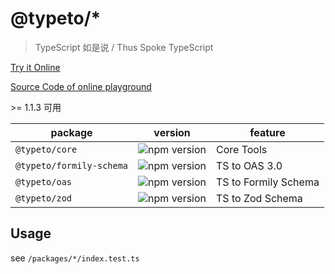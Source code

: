 # @typeto/\*

> TypeScript 如是说 / Thus Spoke TypeScript

[Try it Online](https://typeto.pages.dev/)

[Source Code of online playground](https://github.com/charlzyx/typeto-playground)

&gt;= 1.1.3 可用

| package                  | version                                                                                    | feature              |
| ------------------------ | ------------------------------------------------------------------------------------------ | -------------------- |
| `@typeto/core`           | ![npm version](https://img.shields.io/npm/v/%40typeto%2Fcore.svg?logo=nodedotjs)           | Core Tools           |
| `@typeto/formily-schema` | ![npm version](https://img.shields.io/npm/v/%40typeto%2Fformily-schema.svg?logo=nodedotjs) | TS to OAS 3.0        |
| `@typeto/oas`            | ![npm version](https://img.shields.io/npm/v/%40typeto%2Foas.svg?logo=nodedotjs)            | TS to Formily Schema |
| `@typeto/zod`            | ![npm version](https://img.shields.io/npm/v/%40typeto%2Fzod.svg?logo=nodedotjs)            | TS to Zod Schema     |

## Usage

see `/packages/*/index.test.ts`
